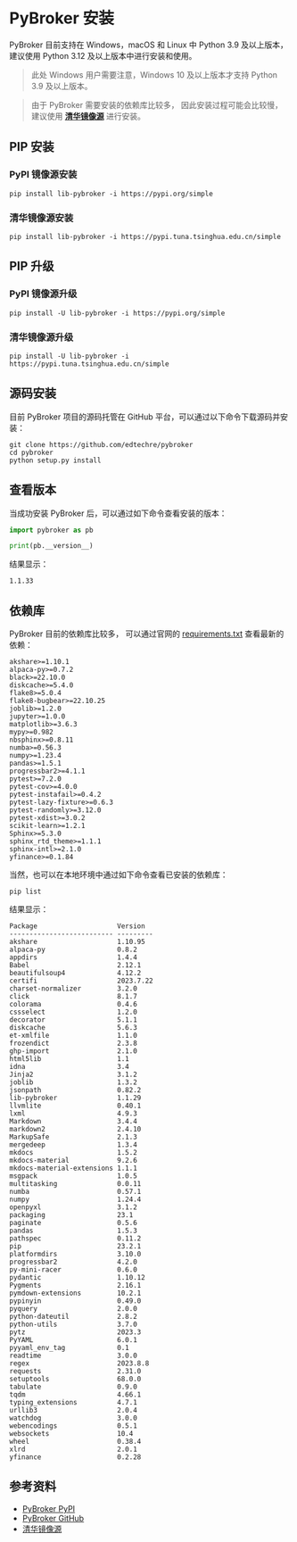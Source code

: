 # PyBroker 安装

PyBroker 目前支持在 Windows，macOS 和 Linux 中 Python 3.9 及以上版本，
建议使用 Python 3.12 及以上版本中进行安装和使用。

> 此处 Windows 用户需要注意，Windows 10 及以上版本才支持 Python 3.9 及以上版本。

> 由于 PyBroker 需要安装的依赖库比较多，
> 因此安装过程可能会比较慢，
> 建议使用 **[清华镜像源](https://mirrors.tuna.tsinghua.edu.cn/help/pypi/)** 进行安装。

## PIP 安装

### PyPI 镜像源安装

``` shell
pip install lib-pybroker -i https://pypi.org/simple
```

### 清华镜像源安装

``` shell
pip install lib-pybroker -i https://pypi.tuna.tsinghua.edu.cn/simple
```

## PIP 升级

### PyPI 镜像源升级

``` shell
pip install -U lib-pybroker -i https://pypi.org/simple
```

### 清华镜像源升级

``` shell
pip install -U lib-pybroker -i https://pypi.tuna.tsinghua.edu.cn/simple
```

## 源码安装

目前 PyBroker 项目的源码托管在 GitHub 平台，可以通过以下命令下载源码并安装：

``` shell
git clone https://github.com/edtechre/pybroker
cd pybroker
python setup.py install
```

## 查看版本

当成功安装 PyBroker 后，可以通过如下命令查看安装的版本：

```python
import pybroker as pb

print(pb.__version__)
```

结果显示：

```shell
1.1.33
```

## 依赖库

PyBroker 目前的依赖库比较多，
可以通过官网的 [requirements.txt](https://github.com/edtechre/pybroker/blob/master/requirements.txt)
查看最新的依赖：

```shell
akshare>=1.10.1
alpaca-py>=0.7.2
black>=22.10.0
diskcache>=5.4.0
flake8>=5.0.4
flake8-bugbear>=22.10.25
joblib>=1.2.0
jupyter>=1.0.0
matplotlib>=3.6.3
mypy>=0.982
nbsphinx>=0.8.11
numba>=0.56.3
numpy>=1.23.4
pandas>=1.5.1
progressbar2>=4.1.1
pytest>=7.2.0
pytest-cov>=4.0.0
pytest-instafail>=0.4.2
pytest-lazy-fixture>=0.6.3
pytest-randomly>=3.12.0
pytest-xdist>=3.0.2
scikit-learn>=1.2.1
Sphinx>=5.3.0
sphinx_rtd_theme>=1.1.1
sphinx-intl>=2.1.0
yfinance>=0.1.84
```

当然，也可以在本地环境中通过如下命令查看已安装的依赖库：

```shell
pip list
```

结果显示：

```shell
Package                    Version
-------------------------- ---------
akshare                    1.10.95
alpaca-py                  0.8.2
appdirs                    1.4.4
Babel                      2.12.1
beautifulsoup4             4.12.2
certifi                    2023.7.22
charset-normalizer         3.2.0
click                      8.1.7
colorama                   0.4.6
cssselect                  1.2.0
decorator                  5.1.1
diskcache                  5.6.3
et-xmlfile                 1.1.0
frozendict                 2.3.8
ghp-import                 2.1.0
html5lib                   1.1
idna                       3.4
Jinja2                     3.1.2
joblib                     1.3.2
jsonpath                   0.82.2
lib-pybroker               1.1.29
llvmlite                   0.40.1
lxml                       4.9.3
Markdown                   3.4.4
markdown2                  2.4.10
MarkupSafe                 2.1.3
mergedeep                  1.3.4
mkdocs                     1.5.2
mkdocs-material            9.2.6
mkdocs-material-extensions 1.1.1
msgpack                    1.0.5
multitasking               0.0.11
numba                      0.57.1
numpy                      1.24.4
openpyxl                   3.1.2
packaging                  23.1
paginate                   0.5.6
pandas                     1.5.3
pathspec                   0.11.2
pip                        23.2.1
platformdirs               3.10.0
progressbar2               4.2.0
py-mini-racer              0.6.0
pydantic                   1.10.12
Pygments                   2.16.1
pymdown-extensions         10.2.1
pypinyin                   0.49.0
pyquery                    2.0.0
python-dateutil            2.8.2
python-utils               3.7.0
pytz                       2023.3
PyYAML                     6.0.1
pyyaml_env_tag             0.1
readtime                   3.0.0
regex                      2023.8.8
requests                   2.31.0
setuptools                 68.0.0
tabulate                   0.9.0
tqdm                       4.66.1
typing_extensions          4.7.1
urllib3                    2.0.4
watchdog                   3.0.0
webencodings               0.5.1
websockets                 10.4
wheel                      0.38.4
xlrd                       2.0.1
yfinance                   0.2.28
```

## 参考资料

- [PyBroker PyPI](https://pypi.org/project/lib-pybroker/)
- [PyBroker GitHub](https://github.com/edtechre/pybroker/)
- [清华镜像源](https://mirrors.tuna.tsinghua.edu.cn/help/pypi/)
